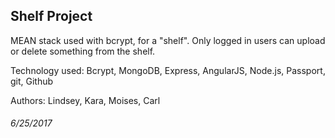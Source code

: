 ## Shelf Project

MEAN stack used with bcrypt, for a "shelf". Only logged in users can upload or delete something from the shelf.

Technology used: Bcrypt, MongoDB, Express, AngularJS, Node.js, Passport, git, Github

Authors: Lindsey, Kara, Moises, Carl

###### 6/25/2017


